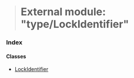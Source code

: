 > # External module: "type/LockIdentifier"

### Index

#### Classes

* [LockIdentifier](../classes/_type_lockidentifier_.lockidentifier.md)